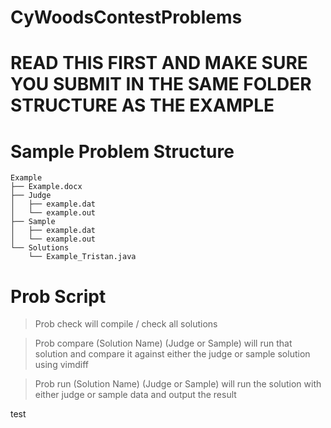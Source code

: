 # CyWoodsContestProblems

# READ THIS FIRST AND MAKE SURE YOU SUBMIT IN THE SAME FOLDER STRUCTURE AS THE EXAMPLE

# Sample Problem Structure
```
Example
├── Example.docx
├── Judge
│   ├── example.dat
│   └── example.out
├── Sample
│   ├── example.dat
│   └── example.out
└── Solutions
    └── Example_Tristan.java
```

# Prob Script
>Prob check will compile / check all solutions

>Prob compare (Solution Name) (Judge or Sample) will run that solution and compare it against either the judge or sample solution using vimdiff

>Prob run (Solution Name) (Judge or Sample) will run the solution with either judge or sample data and output the result

test